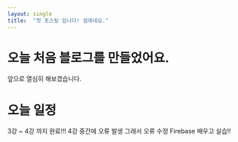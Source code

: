 ```yaml
---
layout: single
title:  "첫 포스팅 입니다! 설레네요."
---
```


# 오늘 처음 블로그를 만들었어요.

앞으로 열심히 해보겠습니다.

# 오늘 일정
3강 ~ 4강 까지 완료!!!
4강 중간에 오류 발생 그래서 오류 수정
Firebase 배우고 실습!!



